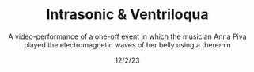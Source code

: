 ---
title: Intrasonic & Ventriloqua
subtitle: A video-performance of a one-off event in which the musician Anna Piva played the electromagnetic waves of her belly using a theremin
date: 12/2/23
thumbnail: Ventriloqua.jpg
related: []
category: ['performances']
---